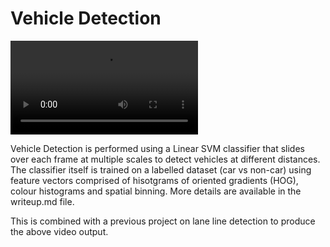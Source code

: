 # Vehicle Detection

![Alt Text](https://media.giphy.com/media/SJ9ySFtqGbQSifywwS/giphy.mp4)

Vehicle Detection is performed using a Linear SVM classifier that slides over each frame at multiple scales to detect vehicles at different distances. The classifier itself is trained on a labelled dataset (car vs non-car) using feature vectors comprised of hisotgrams of oriented gradients (HOG), colour histograms and spatial binning. More details are available in the writeup.md file.

This is combined with a previous project on lane line detection to produce the above video output.

